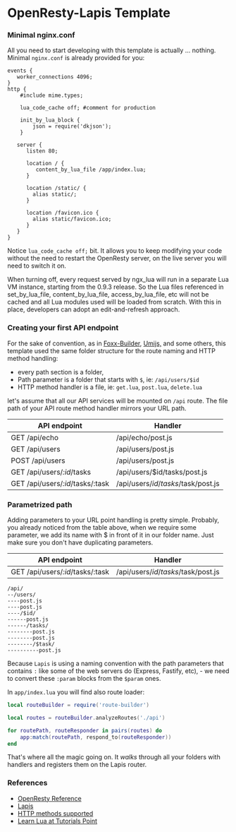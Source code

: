 # OpenResty-Lapis Template

### Minimal nginx.conf

All you need to start developing with this template is actually ... nothing. Minimal `nginx.conf` is already provided for you:

```
events {
   worker_connections 4096;
}
http {
    #include mime.types;

    lua_code_cache off; #comment for production

    init_by_lua_block {
        json = require('dkjson');
    }

   server {
      listen 80;

      location / {
         content_by_lua_file /app/index.lua;
      }

      location /static/ {
        alias static/;
      }

      location /favicon.ico {
        alias static/favicon.ico;
      }
   }
}
```

Notice `lua_code_cache off;` bit. It allows you to keep modifying your code without the need to restart the OpenResty server, on the live server you will need to switch it on.

When turning off, every request served by ngx_lua will run in a separate Lua VM instance, starting from the 0.9.3 release. So the Lua files referenced in set_by_lua_file, content_by_lua_file, access_by_lua_file, etc will not be cached and all Lua modules used will be loaded from scratch. With this in place, developers can adopt an edit-and-refresh approach.

### Creating your first API endpoint

For the sake of convention, as in [Foxx-Builder](https://github.com/skitsanos/foxx-builder), [Umijs,](https://umijs.org/) and some others, this template used the same folder structure for the route naming and HTTP method handling:

- every path section is a folder,
- Path parameter is a folder that starts with `$`, ie: `/api/users/$id`
- HTTP method handler is a file, ie: `get.lua`, `post.lua`, `delete.lua`

let's assume that all our API services will be mounted on ```/api``` route. The file path of your API route method handler mirrors your URL path.

| **API endpoint**                 | **Handler**                       |
| -------------------------------- | --------------------------------- |
| GET /api/echo                    | /api/echo/post.js                  |
| GET /api/users                   | /api/users/post.js                 |
| POST /api/users                  | /api/users/post.js                |
| GET /api/users/_:id_/tasks       | /api/users/$id/tasks/post.js       |
| GET /api/users/_:id_/tasks/:task | /api/users/$id/tasks/$task/post.js |

### Parametrized path

Adding parameters to your URL point handling is pretty simple. Probably, you already noticed from the table above, when we require some parameter, we add its name with $ in front of it in our folder name. Just make sure you don't have duplicating parameters.

| **API endpoint**                 | **Handler**                       |
| -------------------------------- | --------------------------------- |
| GET /api/users/_:id_/tasks/:task | /api/users/$id/tasks/$task/post.js |

```
/api/
--/users/
----post.js
----post.js
----/$id/
------post.js
------/tasks/
--------post.js
--------post.js
--------/$task/
----------post.js
```

Because `Lapis` is using a naming convention with the path parameters that contains `:` like some of the web servers do (Express, Fastify, etc), - we need to convert these `:param` blocks from the `$param` ones.

In `app/index.lua` you will find also route loader:

```lua
local routeBuilder = require('route-builder')

local routes = routeBuilder.analyzeRoutes('./api')

for routePath, routeResponder in pairs(routes) do
    app:match(routePath, respond_to(routeResponder))
end
```

That's where all the magic going on. It _walks_ through all your folders with handlers and registers them on the Lapis router.

### References

- [OpenResty Reference](https://openresty-reference.readthedocs.io/en/latest/)
- [Lapis](https://leafo.net/lapis/)
- [HTTP methods supported](https://github.com/openresty/lua-nginx-module#http-method-constants)
- [Learn Lua at Tutorials Point](https://www.tutorialspoint.com/questions/category/Lua)
